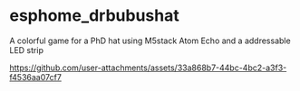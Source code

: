 # esphome_drbubushat
A colorful game for a PhD hat using M5stack Atom Echo and a addressable LED strip



https://github.com/user-attachments/assets/33a868b7-44bc-4bc2-a3f3-f4536aa07cf7

